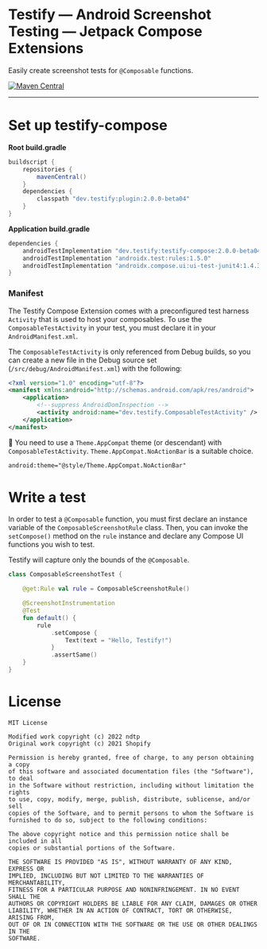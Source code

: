 # Testify — Android Screenshot Testing — Jetpack Compose Extensions

Easily create screenshot tests for `@Composable` functions.

<a href="https://search.maven.org/artifact/dev.testify/testify-compose"><img alt="Maven Central" src="https://img.shields.io/maven-central/v/dev.testify/testify-compose?color=%236e40ed&label=dev.testify%3Atestify-compose"/></a>

---

# Set up testify-compose

**Root build.gradle**
```groovy
buildscript {
    repositories {
        mavenCentral()
    }
    dependencies {
        classpath "dev.testify:plugin:2.0.0-beta04"
    }
}
```

**Application build.gradle**
```groovy
dependencies {
    androidTestImplementation "dev.testify:testify-compose:2.0.0-beta04"
    androidTestImplementation "androidx.test:rules:1.5.0"
    androidTestImplementation "androidx.compose.ui:ui-test-junit4:1.4.3"
}
```

### Manifest

The Testify Compose Extension comes with a preconfigured test harness `Activity` that is used to host your composables.
To use the `ComposableTestActivity` in your test, you must declare it in your `AndroidManifest.xml`.

The `ComposableTestActivity` is only referenced from Debug builds, so you can create a new file in the Debug source set (`/src/debug/AndroidManifest.xml`) with the following:

```xml
<?xml version="1.0" encoding="utf-8"?>
<manifest xmlns:android="http://schemas.android.com/apk/res/android">
    <application>
        <!--suppress AndroidDomInspection -->
        <activity android:name="dev.testify.ComposableTestActivity" />
    </application>
</manifest>

```

📔 You need to use a `Theme.AppCompat` theme (or descendant) with `ComposableTestActivity`. `Theme.AppCompat.NoActionBar` is a suitable choice.

```xml
android:theme="@style/Theme.AppCompat.NoActionBar"
```

# Write a test

In order to test a `@Composable` function, you must first declare an instance variable of the `ComposableScreenshotRule` class. Then, you can invoke the `setCompose()` method on the `rule` instance and declare any Compose UI functions you wish to test.

Testify will capture only the bounds of the `@Composable`.

```kotlin
class ComposableScreenshotTest {

    @get:Rule val rule = ComposableScreenshotRule()

    @ScreenshotInstrumentation
    @Test
    fun default() {
        rule
            .setCompose {
                Text(text = "Hello, Testify!")
            }
            .assertSame()
    }
}

```

# License

    MIT License

    Modified work copyright (c) 2022 ndtp
    Original work copyright (c) 2021 Shopify
    
    Permission is hereby granted, free of charge, to any person obtaining a copy
    of this software and associated documentation files (the "Software"), to deal
    in the Software without restriction, including without limitation the rights
    to use, copy, modify, merge, publish, distribute, sublicense, and/or sell
    copies of the Software, and to permit persons to whom the Software is
    furnished to do so, subject to the following conditions:
    
    The above copyright notice and this permission notice shall be included in all
    copies or substantial portions of the Software.
    
    THE SOFTWARE IS PROVIDED "AS IS", WITHOUT WARRANTY OF ANY KIND, EXPRESS OR
    IMPLIED, INCLUDING BUT NOT LIMITED TO THE WARRANTIES OF MERCHANTABILITY,
    FITNESS FOR A PARTICULAR PURPOSE AND NONINFRINGEMENT. IN NO EVENT SHALL THE
    AUTHORS OR COPYRIGHT HOLDERS BE LIABLE FOR ANY CLAIM, DAMAGES OR OTHER
    LIABILITY, WHETHER IN AN ACTION OF CONTRACT, TORT OR OTHERWISE, ARISING FROM,
    OUT OF OR IN CONNECTION WITH THE SOFTWARE OR THE USE OR OTHER DEALINGS IN THE
    SOFTWARE.